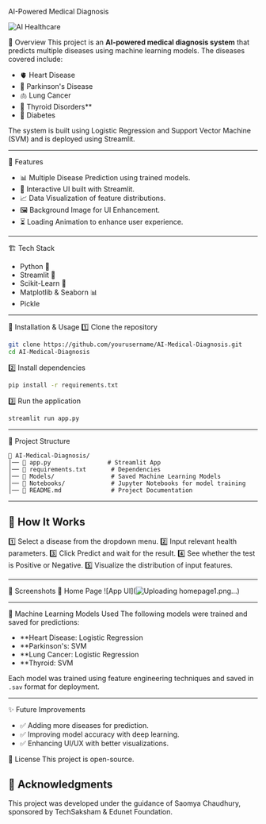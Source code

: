  AI-Powered Medical Diagnosis

![AI Healthcare](https://cdn.analyticsvidhya.com/wp-content/uploads/2022/01/30738medtec-futuristic-650-672c56a896ab7.webp)

 🚀 Overview
This project is an **AI-powered medical diagnosis system** that predicts multiple diseases using machine learning models. The diseases covered include:

- 🫀 Heart Disease
- 🧠 Parkinson's Disease
- 🫁 Lung Cancer
- 🦋 Thyroid Disorders**
- 💉 Diabetes

The system is built using Logistic Regression and Support Vector Machine (SVM) and is deployed using Streamlit.

---

 📌 Features
- 📊 Multiple Disease Prediction using trained models.
- 🎨 Interactive UI built with Streamlit.
- 📈 Data Visualization of feature distributions.
- 🖼 Background Image for UI Enhancement.
- ⏳ Loading Animation to enhance user experience.

---

🏗 Tech Stack
- Python 🐍
- Streamlit 🎨
- Scikit-Learn 🤖
- Matplotlib & Seaborn 📊
- Pickle

---

 🔧 Installation & Usage
 1️⃣ Clone the repository
```bash
git clone https://github.com/yourusername/AI-Medical-Diagnosis.git
cd AI-Medical-Diagnosis
```
 2️⃣ Install dependencies
```bash
pip install -r requirements.txt
```
 3️⃣ Run the application
```bash
streamlit run app.py
```

---

📂 Project Structure
```
📁 AI-Medical-Diagnosis/
│── 📜 app.py                # Streamlit App
│── 📜 requirements.txt       # Dependencies
│── 📂 Models/                # Saved Machine Learning Models
│── 📂 Notebooks/             # Jupyter Notebooks for model training
│── 📜 README.md              # Project Documentation
```

---

## 🎯 How It Works
1️⃣ Select a disease from the dropdown menu.
2️⃣ Input relevant health parameters.
3️⃣ Click Predict and wait for the result.
4️⃣ See whether the test is Positive or Negative.
5️⃣ Visualize the distribution of input features.

---

 📸 Screenshots
 🔹 Home Page
![App UI](![Uploading homepage1.png…]())

---

 🤖 Machine Learning Models Used
The following models were trained and saved for predictions:
- **Heart Disease: Logistic Regression
- **Parkinson's: SVM
- **Lung Cancer: Logistic Regression
- **Thyroid: SVM

Each model was trained using feature engineering techniques and saved in `.sav` format for deployment.

---

 ✨ Future Improvements
- ✅ Adding more diseases for prediction.
- ✅ Improving model accuracy with deep learning.
- ✅ Enhancing UI/UX with better visualizations.


📜 License
This project is open-source.



## 🙌 Acknowledgments
This project was developed under the guidance of Saomya Chaudhury, sponsored by TechSaksham & Edunet Foundation.




